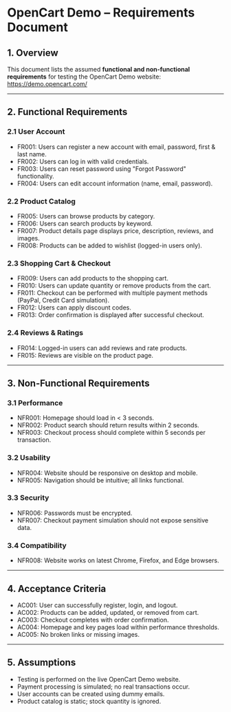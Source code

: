 # OpenCart Demo – Requirements Document

## 1. Overview
This document lists the assumed **functional and non-functional requirements** for testing the OpenCart Demo website: https://demo.opencart.com/

---

## 2. Functional Requirements

### 2.1 User Account
- FR001: Users can register a new account with email, password, first & last name.
- FR002: Users can log in with valid credentials.
- FR003: Users can reset password using "Forgot Password" functionality.
- FR004: Users can edit account information (name, email, password).

### 2.2 Product Catalog
- FR005: Users can browse products by category.
- FR006: Users can search products by keyword.
- FR007: Product details page displays price, description, reviews, and images.
- FR008: Products can be added to wishlist (logged-in users only).

### 2.3 Shopping Cart & Checkout
- FR009: Users can add products to the shopping cart.
- FR010: Users can update quantity or remove products from the cart.
- FR011: Checkout can be performed with multiple payment methods (PayPal, Credit Card simulation).
- FR012: Users can apply discount codes.
- FR013: Order confirmation is displayed after successful checkout.

### 2.4 Reviews & Ratings
- FR014: Logged-in users can add reviews and rate products.
- FR015: Reviews are visible on the product page.

---

## 3. Non-Functional Requirements

### 3.1 Performance
- NFR001: Homepage should load in < 3 seconds.
- NFR002: Product search should return results within 2 seconds.
- NFR003: Checkout process should complete within 5 seconds per transaction.

### 3.2 Usability
- NFR004: Website should be responsive on desktop and mobile.
- NFR005: Navigation should be intuitive; all links functional.

### 3.3 Security
- NFR006: Passwords must be encrypted.
- NFR007: Checkout payment simulation should not expose sensitive data.

### 3.4 Compatibility
- NFR008: Website works on latest Chrome, Firefox, and Edge browsers.

---

## 4. Acceptance Criteria
- AC001: User can successfully register, login, and logout.
- AC002: Products can be added, updated, or removed from cart.
- AC003: Checkout completes with order confirmation.
- AC004: Homepage and key pages load within performance thresholds.
- AC005: No broken links or missing images.

---

## 5. Assumptions
- Testing is performed on the live OpenCart Demo website.
- Payment processing is simulated; no real transactions occur.
- User accounts can be created using dummy emails.
- Product catalog is static; stock quantity is ignored.

